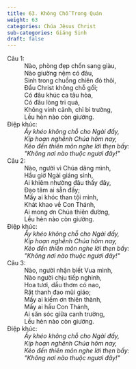 ```yaml
---
title: 63. Không Chỗ Trong Quán
weight: 63
categories: Chúa Jêsus Christ
sub-categories: Giáng Sinh
draft: false
---
```

<dl><dt>Câu 1:</dt><dd data-verse="1">Nào, phòng đẹp chốn sang giàu, <br/>Nào giường nệm có đâu, <br/>Sinh trong chuồng chiên đó thôi, <br/>Đầu Christ không chỗ gối; <br/>Có đâu khúc ca tâu hòa, <br/>Có đâu lòng tri quá, <br/>Không vinh cảnh, chỉ bi trường, <br/>Lều hèn nào còn giường. </dd><dt>Điệp khúc:</dt><dd data-chorus="1"><em>Ấy khéo không chỗ cho Ngài đấy, <br/>Kíp hoan nghênh Chúa hôm nay, <br/>Kẻo đến thiên môn nghe lời thẹn bấy: <br/>"Không nơi nào thuộc ngươi đây!" </em></dd><dt>Câu 2:</dt><dd data-verse="2">Nào, người vì Chúa dâng mình, <br/>Hầu giờ Ngài giáng sinh, <br/>Ai khiêm nhường đâu thấy đây, <br/>Đạo tâm ai sẵn đấy; <br/>Mấy ai khóc than tội mình, <br/>Khát khao về Con Thánh, <br/>Ai mong ơn Chúa thiên đường, <br/>Lều hèn nào còn giường. </dd><dt>Điệp khúc:</dt><dd data-chorus="1"><em>Ấy khéo không chỗ cho Ngài đấy, <br/>Kíp hoan nghênh Chúa hôm nay, <br/>Kẻo đến thiên môn nghe lời thẹn bấy: <br/>"Không nơi nào thuộc ngươi đây!" </em></dd><dt>Câu 3:</dt><dd data-verse="3">Nào, người nhận biết Vua mình, <br/>Nào người chịu tiếp nghinh, <br/>Hoa tươi, dầu thơm có nao, <br/>Rặt thanh đao mũi giáo; <br/>Mấy ai kiếm ơn thiên thành, <br/>Mấy ai hầu Con Thánh, <br/>Ai săn sóc giữa canh trường, <br/>Lều hèn nào còn giường. </dd><dt>Điệp khúc:</dt><dd data-chorus="1"><em>Ấy khéo không chỗ cho Ngài đấy, <br/>Kíp hoan nghênh Chúa hôm nay, <br/>Kẻo đến thiên môn nghe lời thẹn bấy: <br/>"Không nơi nào thuộc ngươi đây!" </em></dd></dl>